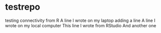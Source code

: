 # testrepo
testing connectivity from R
A line I wrote on my laptop
adding a line
A line I wrote on my local computer
This line I wrote from RStudio
And another one
